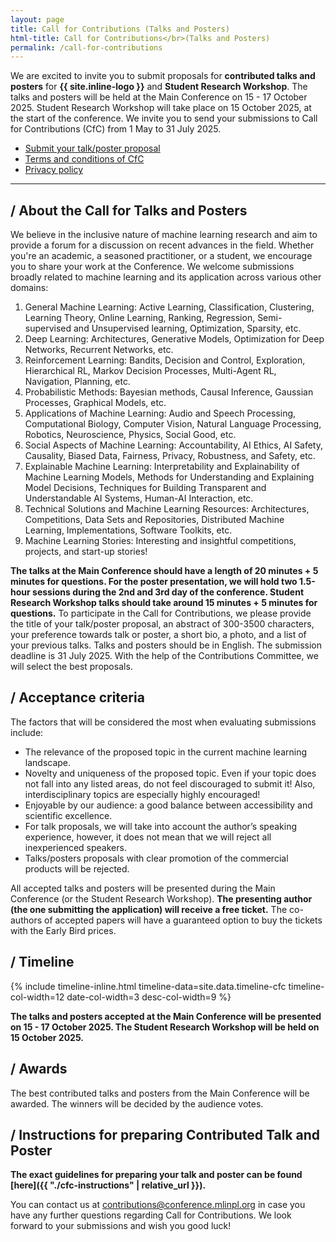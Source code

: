 ```yaml
---
layout: page
title: Call for Contributions (Talks and Posters)
html-title: Call for Contributions</br>(Talks and Posters)
permalink: /call-for-contributions
---
```


We are excited to invite you to submit proposals for **contributed talks and posters** for **{{ site.inline-logo }}** and **Student Research Workshop**. The talks and posters will be held at the Main Conference on 15 - 17 October 2025. Student Research Workshop will take place on 15 October 2025, at the start of the conference. We invite you to send your submissions to Call for Contributions (CfC) from 1 May to 31 July 2025.

<ul class="list-inline banner-social-buttons">
    <li>
        <a href="https://mlinpl2025cfc.paperform.co/" class="btn btn-default btn-lg btn-nonactive" target="_blank" disabled><i class="fa-solid fa-list"></i> Submit your talk/poster proposal</a>
    </li>
    <li>
        <a href="{{ "./cfc-terms-and-conditions" | relative_url }}" class="btn btn-default"><i class="fa-solid fa-file-lines"></i> Terms and conditions of CfC</a>
    </li>
    <li>
        <a href="{{ "./privacy-policy" | relative_url }}" class="btn btn-default"><i class="fa-solid fa-file-lines"></i> Privacy policy</a>
    </li>
</ul>

---

## / About the Call for Talks and Posters

We believe in the inclusive nature of machine learning research and aim to provide a forum for a discussion on recent advances in the field. Whether you're an academic, a seasoned practitioner, or a student, we encourage you to share your work at the Conference. We welcome submissions broadly related to machine learning and its application across various other domains:

1. General Machine Learning: Active Learning, Classification, Clustering, Learning Theory, Online Learning, Ranking, Regression, Semi-supervised and Unsupervised learning, Optimization, Sparsity, etc.
2. Deep Learning: Architectures, Generative Models, Optimization for Deep Networks, Recurrent Networks, etc.
3. Reinforcement Learning: Bandits, Decision and Control, Exploration, Hierarchical RL, Markov Decision Processes, Multi-Agent RL, Navigation, Planning, etc.
4. Probabilistic Methods: Bayesian methods, Causal Inference, Gaussian Processes, Graphical Models, etc.
5. Applications of Machine Learning: Audio and Speech Processing, Computational Biology, Computer Vision, Natural Language Processing, Robotics, Neuroscience, Physics, Social Good, etc.
6. Social Aspects of Machine Learning: Accountability, AI Ethics, AI Safety, Causality, Biased Data, Fairness, Privacy, Robustness, and Safety, etc.
7. Explainable Machine Learning: Interpretability and Explainability of Machine Learning Models, Methods for Understanding and Explaining Model Decisions, Techniques for Building Transparent and Understandable AI Systems, Human-AI Interaction, etc.
8. Technical Solutions and Machine Learning Resources: Architectures, Competitions, Data Sets and Repositories, Distributed Machine Learning, Implementations, Software Toolkits, etc.
9. Machine Learning Stories: Interesting and insightful competitions, projects, and start-up stories!

**The talks at the Main Conference should have a length of 20 minutes + 5 minutes for questions. For the poster presentation, we will hold two 1.5-hour sessions during the 2nd and 3rd day of the conference. Student Research Workshop talks should take around 15 minutes + 5 minutes for questions.** To participate in the Call for Contributions, we please provide the title of your talk/poster proposal, an abstract of 300-3500 characters, your preference towards talk or poster, a short bio, a photo, and a list of your previous talks. Talks and posters should be in English. The submission deadline is 31 July 2025. With the help of the Contributions Committee, we will select the best proposals.

## / Acceptance criteria

The factors that will be considered the most when evaluating submissions include:
- The relevance of the proposed topic in the current machine learning landscape.
- Novelty and uniqueness of the proposed topic. Even if your topic does not fall into any listed areas, do not feel discouraged to submit it! Also, interdisciplinary topics are especially highly encouraged!
- Enjoyable by our audience: a good balance between accessibility and scientific excellence.
- For talk proposals, we will take into account the author’s speaking experience, however, it does not mean that we will reject all inexperienced speakers.
- Talks/posters proposals with clear promotion of the commercial products will be rejected. 

All accepted talks and posters will be presented during the Main Conference (or the Student Research Workshop). 
**The presenting author (the one submitting the application) will receive a free ticket.** 
The co-authors of accepted papers will have a guaranteed option to buy the tickets with the Early Bird prices.


## / Timeline

{% include timeline-inline.html 
    timeline-data=site.data.timeline-cfc
    timeline-col-width=12
    date-col-width=3
    desc-col-width=9
%}

**The talks and posters accepted at the Main Conference will be presented on 15 - 17 October 2025. The Student Research Workshop will be held on 15 October 2025.**

## / Awards

The best contributed talks and posters from the Main Conference will be awarded. The winners will be decided by the audience votes.

<!-- ## / Submit your talk/poster proposal

<ul class="list-inline banner-social-buttons">
    <li>
        <a href="https://mlinpl2025cfc.paperform.co/" class="btn btn-default btn-lg"><i class="fa-solid fa-list"></i> Submit your talk/poster proposal</a>
    </li>
    <li>
        <a href="{{ "./cfc-terms-and-conditions" | relative_url }}" class="btn btn-default"><i class="fa-solid fa-file-lines"></i> Terms and conditions of CfC</a>
    </li>
    <li>
        <a href="{{ "./privacy-policy" | relative_url }}" class="btn btn-default"><i class="fa-solid fa-file-lines"></i> Privacy policy</a>
    </li>
</ul>

We look forward to receiving your talk and poster proposals!
Join us in shaping **{{ site.inline-logo }}**! -->

## / Instructions for preparing Contributed Talk and Poster

**The exact guidelines for preparing your talk and poster can be found [here]({{ "./cfc-instructions" | relative_url }}).**

You can contact us at <a href="mailto:contributions@conference.mlinpl.org">contributions@conference.mlinpl.org</a> in case you have any further questions regarding Call for Contributions. We look forward to your submissions and wish you good luck!

